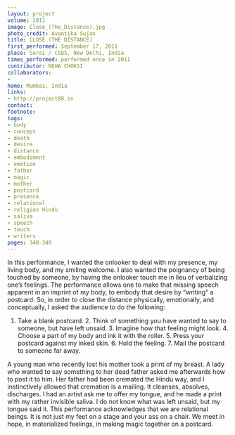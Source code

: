 ```yaml
---
layout: project
volume: 2011
image: Close_(The_Distance).jpg
photo_credit: Avantika Sujan
title: CLOSE (THE DISTANCE)
first_performed: September 17, 2011
place: Sarai / CSDS, New Delhi, India
times_performed: performed once in 2011
contributor: NEHA CHOKSI
collaborators:
- 
home: Mumbai, India
links:
- http://project88.in
contact: 
footnote: 
tags:
- body
- concept
- death
- desire
- distance
- embodiment
- emotion
- father
- magic
- mother
- postcard
- presence
- relational
- religion Hindu
- saliva
- speech
- touch
- writers
pages: 348-349
---
```


In this performance, I wanted the onlooker to deal with my presence, my living body, and my smiling welcome. I also wanted the poignancy of being touched by someone, by having the onlooker touch me in lieu of verbalizing one’s feelings. The performance allows one to make that missing speech apparent in an imprint of my body, to embody that desire by “writing” a postcard. So, in order to close the distance physically, emotionally, and conceptually, I asked the audience to do the following: 

1. Take a blank postcard. 2. Think of something you have wanted to say to someone, but have left unsaid. 3. Imagine how that feeling might look. 4. Choose a part of my body and ink it with the roller. 5. Press your postcard against my inked skin. 6. Hold the feeling. 7. Mail the postcard to someone far away. 

A young man who recently lost his mother took a print of my breast. A lady who wanted to say something to her dead father asked me afterwards how to post it to him. Her father had been cremated the Hindu way, and I instinctively allowed that cremation is a mailing. It cleanses, absolves, discharges. I had an artist ask me to offer my tongue, and he made a print with my rather invisible saliva. I do not know what was left unsaid, but my tongue said it. This performance acknowledges that we are relational beings. It is not just my feet on a stage and your ass on a chair. We meet in hope, in materialized feelings, in making magic together on a postcard.
